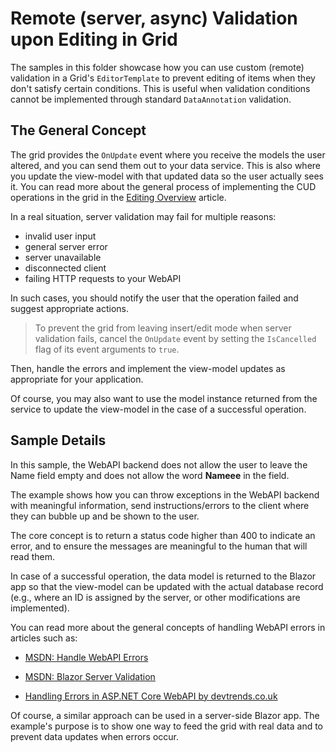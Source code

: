 # Remote (server, async) Validation upon Editing in Grid

The samples in this folder showcase how you can use custom (remote) validation in a Grid's `EditorTemplate` to prevent editing of items when they don't satisfy certain conditions. This is useful when validation conditions cannot be implemented through standard `DataAnnotation` validation.

## The General Concept

The grid provides the `OnUpdate` event where you receive the models the user altered, and you can send them out to your data service. This is also where you update the view-model with that updated data so the user actually sees it. You can read more about the general process of implementing the CUD operations in the grid in the <a href="https://docs.telerik.com/blazor-ui/components/grid/editing/overview" target="_blank">Editing Overview</a> article.

In a real situation, server validation may fail for multiple reasons:

* invalid user input
* general server error
* server unavailable
* disconnected client
* failing HTTP requests to your WebAPI

In such cases, you should notify the user that the operation failed and suggest appropriate actions.

> To prevent the grid from leaving insert/edit mode when server validation fails, cancel the `OnUpdate` event by setting the `IsCancelled` flag of its event arguments to `true`.

Then, handle the errors and implement the view-model updates as appropriate for your application.

Of course, you may also want to use the model instance returned from the service to update the view-model in the case of a successful operation.

## Sample Details

In this sample, the WebAPI backend does not allow the user to leave the Name field empty and does not allow the word **Nameee** in the field.

The example shows how you can throw exceptions in the WebAPI backend with meaningful information, send instructions/errors to the client where they can bubble up and be shown to the user.

The core concept is to return a status code higher than 400 to indicate an error, and to ensure the messages are meaningful to the human that will read them.

In case of a successful operation, the data model is returned to the Blazor app so that the view-model can be updated with the actual database record (e.g., where an ID is assigned by the server, or other modifications are implemented).

You can read more about the general concepts of handling WebAPI errors in articles such as:

* <a href="https://docs.microsoft.com/en-us/aspnet/core/web-api/handle-errors?view=aspnetcore-3.1" target="_blank">MSDN: Handle WebAPI Errors</a>

* <a href="https://docs.microsoft.com/en-us/aspnet/core/blazor/forms-validation?view=aspnetcore-3.1#server-validation" target="_blank">MSDN: Blazor Server Validation</a>

* <a href="https://www.devtrends.co.uk/blog/handling-errors-in-asp.net-core-web-api" target="_blank">Handling Errors in ASP.NET Core WebAPI by devtrends.co.uk</a>

Of course, a similar approach can be used in a server-side Blazor app. The example's purpose is to show one way to feed the grid with real data and to prevent data updates when errors occur.
